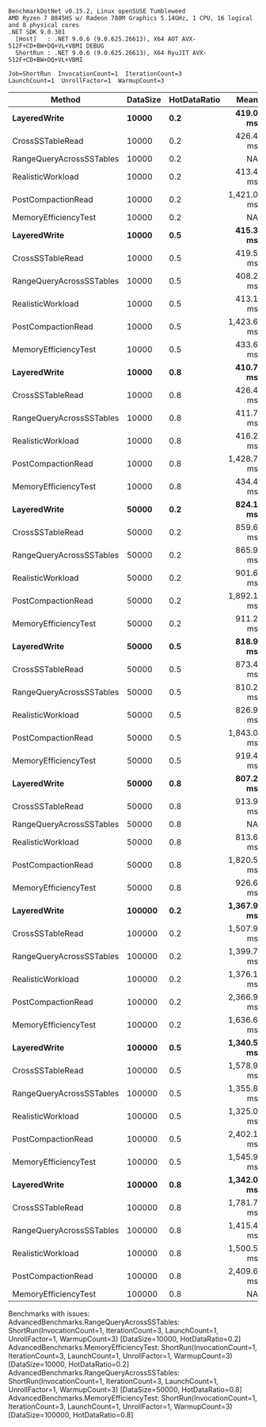 ```

BenchmarkDotNet v0.15.2, Linux openSUSE Tumbleweed
AMD Ryzen 7 8845HS w/ Radeon 780M Graphics 5.14GHz, 1 CPU, 16 logical and 8 physical cores
.NET SDK 9.0.301
  [Host]   : .NET 9.0.6 (9.0.625.26613), X64 AOT AVX-512F+CD+BW+DQ+VL+VBMI DEBUG
  ShortRun : .NET 9.0.6 (9.0.625.26613), X64 RyuJIT AVX-512F+CD+BW+DQ+VL+VBMI

Job=ShortRun  InvocationCount=1  IterationCount=3  
LaunchCount=1  UnrollFactor=1  WarmupCount=3  

```
| Method                   | DataSize   | HotDataRatio |           Mean |           Error |       StdDev |           Gen0 |          Gen1 |      Gen2 |     Allocated |
| ------------------------ | ---------- | ------------ | -------------: | --------------: | -----------: | -------------: | ------------: | --------: | ------------: |
| **LayeredWrite**         | **10000**  | **0.2**      |   **419.0 ms** |    **71.57 ms** |  **3.92 ms** |  **3000.0000** | **1000.0000** |     **-** |   **27.2 MB** |
| CrossSSTableRead         | 10000      | 0.2          |       426.4 ms |       102.49 ms |      5.62 ms |      4000.0000 |     1000.0000 |         - |      33.29 MB |
| RangeQueryAcrossSSTables | 10000      | 0.2          |             NA |              NA |           NA |             NA |            NA |        NA |            NA |
| RealisticWorkload        | 10000      | 0.2          |       413.4 ms |       158.12 ms |      8.67 ms |      3000.0000 |             - |         - |       29.8 MB |
| PostCompactionRead       | 10000      | 0.2          |     1,421.0 ms |        62.45 ms |      3.42 ms |      4000.0000 |     2000.0000 |         - |      32.16 MB |
| MemoryEfficiencyTest     | 10000      | 0.2          |             NA |              NA |           NA |             NA |            NA |        NA |            NA |
| **LayeredWrite**         | **10000**  | **0.5**      |   **415.3 ms** |    **59.80 ms** |  **3.28 ms** |  **3000.0000** | **1000.0000** |     **-** |   **27.6 MB** |
| CrossSSTableRead         | 10000      | 0.5          |       419.5 ms |       124.01 ms |      6.80 ms |      4000.0000 |             - |         - |      37.74 MB |
| RangeQueryAcrossSSTables | 10000      | 0.5          |       408.2 ms |       178.53 ms |      9.79 ms |      3000.0000 |     1000.0000 |         - |      27.03 MB |
| RealisticWorkload        | 10000      | 0.5          |       413.1 ms |        68.45 ms |      3.75 ms |      3000.0000 |             - |         - |      29.54 MB |
| PostCompactionRead       | 10000      | 0.5          |     1,423.6 ms |        47.08 ms |      2.58 ms |      4000.0000 |     2000.0000 |         - |      32.02 MB |
| MemoryEfficiencyTest     | 10000      | 0.5          |       433.6 ms |       112.05 ms |      6.14 ms |     12000.0000 |    10000.0000 | 8000.0000 |      37.66 MB |
| **LayeredWrite**         | **10000**  | **0.8**      |   **410.7 ms** |    **60.19 ms** |  **3.30 ms** |  **3000.0000** | **1000.0000** |     **-** |  **27.18 MB** |
| CrossSSTableRead         | 10000      | 0.8          |       426.4 ms |        46.23 ms |      2.53 ms |      5000.0000 |     1000.0000 |         - |      43.38 MB |
| RangeQueryAcrossSSTables | 10000      | 0.8          |       411.7 ms |        19.35 ms |      1.06 ms |      3000.0000 |     1000.0000 |         - |      27.24 MB |
| RealisticWorkload        | 10000      | 0.8          |       416.2 ms |        85.35 ms |      4.68 ms |      3000.0000 |             - |         - |      30.82 MB |
| PostCompactionRead       | 10000      | 0.8          |     1,428.7 ms |       147.87 ms |      8.11 ms |      4000.0000 |     1000.0000 |         - |      31.88 MB |
| MemoryEfficiencyTest     | 10000      | 0.8          |       434.4 ms |        39.74 ms |      2.18 ms |     12000.0000 |    10000.0000 | 8000.0000 |      37.52 MB |
| **LayeredWrite**         | **50000**  | **0.2**      |   **824.1 ms** |   **227.16 ms** | **12.45 ms** | **18000.0000** | **5000.0000** |     **-** | **147.56 MB** |
| CrossSSTableRead         | 50000      | 0.2          |       859.6 ms |       236.92 ms |     12.99 ms |     24000.0000 |     8000.0000 | 1000.0000 |     188.67 MB |
| RangeQueryAcrossSSTables | 50000      | 0.2          |       865.9 ms |       560.44 ms |     30.72 ms |     18000.0000 |     5000.0000 |         - |     148.52 MB |
| RealisticWorkload        | 50000      | 0.2          |       901.6 ms |       544.34 ms |     29.84 ms |     18000.0000 |     5000.0000 |         - |     152.51 MB |
| PostCompactionRead       | 50000      | 0.2          |     1,892.1 ms |     1,067.17 ms |     58.49 ms |     19000.0000 |     6000.0000 |         - |     155.62 MB |
| MemoryEfficiencyTest     | 50000      | 0.2          |       911.2 ms |       128.19 ms |      7.03 ms |     27000.0000 |    14000.0000 | 8000.0000 |     162.46 MB |
| **LayeredWrite**         | **50000**  | **0.5**      |   **818.9 ms** |   **341.40 ms** | **18.71 ms** | **18000.0000** | **5000.0000** |     **-** | **148.92 MB** |
| CrossSSTableRead         | 50000      | 0.5          |       873.4 ms |       129.81 ms |      7.12 ms |     28000.0000 |     8000.0000 | 1000.0000 |     218.22 MB |
| RangeQueryAcrossSSTables | 50000      | 0.5          |       810.2 ms |       148.32 ms |      8.13 ms |     18000.0000 |     5000.0000 |         - |     148.41 MB |
| RealisticWorkload        | 50000      | 0.5          |       826.9 ms |       298.97 ms |     16.39 ms |     18000.0000 |     5000.0000 |         - |     152.35 MB |
| PostCompactionRead       | 50000      | 0.5          |     1,843.0 ms |       204.26 ms |     11.20 ms |     19000.0000 |     6000.0000 |         - |     154.93 MB |
| MemoryEfficiencyTest     | 50000      | 0.5          |       919.4 ms |       380.41 ms |     20.85 ms |     27000.0000 |    14000.0000 | 8000.0000 |     161.19 MB |
| **LayeredWrite**         | **50000**  | **0.8**      |   **807.2 ms** |   **185.81 ms** | **10.18 ms** | **18000.0000** | **5000.0000** |     **-** | **148.33 MB** |
| CrossSSTableRead         | 50000      | 0.8          |       913.9 ms |       536.72 ms |     29.42 ms |     31000.0000 |     9000.0000 | 1000.0000 |     242.95 MB |
| RangeQueryAcrossSSTables | 50000      | 0.8          |             NA |              NA |           NA |             NA |            NA |        NA |            NA |
| RealisticWorkload        | 50000      | 0.8          |       813.6 ms |       172.22 ms |      9.44 ms |     18000.0000 |     5000.0000 |         - |     151.29 MB |
| PostCompactionRead       | 50000      | 0.8          |     1,820.5 ms |       134.50 ms |      7.37 ms |     18000.0000 |     6000.0000 |         - |     154.24 MB |
| MemoryEfficiencyTest     | 50000      | 0.8          |       926.6 ms |       176.28 ms |      9.66 ms |     27000.0000 |    14000.0000 | 8000.0000 |     160.38 MB |
| **LayeredWrite**         | **100000** | **0.2**      | **1,367.9 ms** | **1,062.74 ms** | **58.25 ms** | **37000.0000** | **7000.0000** |     **-** |  **305.8 MB** |
| CrossSSTableRead         | 100000     | 0.2          |     1,507.9 ms |     1,017.48 ms |     55.77 ms |     48000.0000 |    13000.0000 | 1000.0000 |     384.79 MB |
| RangeQueryAcrossSSTables | 100000     | 0.2          |     1,399.7 ms |     1,127.70 ms |     61.81 ms |     37000.0000 |     7000.0000 |         - |     305.81 MB |
| RealisticWorkload        | 100000     | 0.2          |     1,376.1 ms |       539.86 ms |     29.59 ms |     38000.0000 |     8000.0000 |         - |     312.63 MB |
| PostCompactionRead       | 100000     | 0.2          |     2,366.9 ms |       259.19 ms |     14.21 ms |     38000.0000 |    10000.0000 |         - |      314.8 MB |
| MemoryEfficiencyTest     | 100000     | 0.2          |     1,636.6 ms |     1,235.96 ms |     67.75 ms |     46000.0000 |    19000.0000 | 9000.0000 |     322.41 MB |
| **LayeredWrite**         | **100000** | **0.5**      | **1,340.5 ms** |   **334.31 ms** | **18.32 ms** | **37000.0000** | **8000.0000** |     **-** | **307.12 MB** |
| CrossSSTableRead         | 100000     | 0.5          |     1,578.9 ms |     1,195.74 ms |     65.54 ms |     54000.0000 |    13000.0000 | 1000.0000 |     434.59 MB |
| RangeQueryAcrossSSTables | 100000     | 0.5          |     1,355.8 ms |       250.50 ms |     13.73 ms |     37000.0000 |     8000.0000 |         - |     306.53 MB |
| RealisticWorkload        | 100000     | 0.5          |     1,325.0 ms |        51.16 ms |      2.80 ms |     39000.0000 |     9000.0000 | 1000.0000 |     313.33 MB |
| PostCompactionRead       | 100000     | 0.5          |     2,402.1 ms |       768.53 ms |     42.13 ms |     38000.0000 |     9000.0000 |         - |     313.43 MB |
| MemoryEfficiencyTest     | 100000     | 0.5          |     1,545.9 ms |     1,471.10 ms |     80.64 ms |     46000.0000 |    16000.0000 | 9000.0000 |     317.37 MB |
| **LayeredWrite**         | **100000** | **0.8**      | **1,342.0 ms** |   **532.25 ms** | **29.17 ms** | **37000.0000** | **7000.0000** |     **-** | **305.19 MB** |
| CrossSSTableRead         | 100000     | 0.8          |     1,781.7 ms |     2,172.96 ms |    119.11 ms |     61000.0000 |    17000.0000 | 1000.0000 |     486.62 MB |
| RangeQueryAcrossSSTables | 100000     | 0.8          |     1,415.4 ms |     1,861.78 ms |    102.05 ms |     38000.0000 |    10000.0000 | 1000.0000 |     303.57 MB |
| RealisticWorkload        | 100000     | 0.8          |     1,500.5 ms |       349.34 ms |     19.15 ms |     38000.0000 |     8000.0000 |         - |     311.98 MB |
| PostCompactionRead       | 100000     | 0.8          |     2,409.6 ms |       368.53 ms |     20.20 ms |     39000.0000 |    11000.0000 | 1000.0000 |     312.06 MB |
| MemoryEfficiencyTest     | 100000     | 0.8          |             NA |              NA |           NA |             NA |            NA |        NA |            NA |

Benchmarks with issues:
  AdvancedBenchmarks.RangeQueryAcrossSSTables: ShortRun(InvocationCount=1, IterationCount=3, LaunchCount=1, UnrollFactor=1, WarmupCount=3) [DataSize=10000, HotDataRatio=0.2]
  AdvancedBenchmarks.MemoryEfficiencyTest: ShortRun(InvocationCount=1, IterationCount=3, LaunchCount=1, UnrollFactor=1, WarmupCount=3) [DataSize=10000, HotDataRatio=0.2]
  AdvancedBenchmarks.RangeQueryAcrossSSTables: ShortRun(InvocationCount=1, IterationCount=3, LaunchCount=1, UnrollFactor=1, WarmupCount=3) [DataSize=50000, HotDataRatio=0.8]
  AdvancedBenchmarks.MemoryEfficiencyTest: ShortRun(InvocationCount=1, IterationCount=3, LaunchCount=1, UnrollFactor=1, WarmupCount=3) [DataSize=100000, HotDataRatio=0.8]
